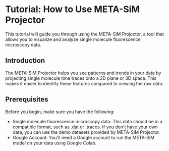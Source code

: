 # Tutorial: How to Use META-SiM Projector
This tutorial will guide you through using the META-SiM Projector, a tool that allows you to visualize and analyze single molecule fluorescence microscopy data.

## Introduction
The META-SiM Projector helps you see patterns and trends in your data by projecting single molecule time traces onto a 2D plane or 3D space. This makes it easier to identify these features compared to viewing the raw data.

## Prerequisites
Before you begin, make sure you have the following:

* Single molecule fluorescence microscopy data: This data should be in a compatible format, such as .dat or .traces. If you don't have your own data, you can use the demo datasets provided by META-SiM Projector.
* Google Account: You'll need a Google account to run the META-SiM model on your data using Google Colab.
